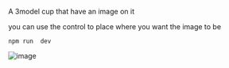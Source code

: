 A 3model cup that have an image on it 

you can use the control to place where you want the image to be 

```
npm run  dev
```


![image](https://user-images.githubusercontent.com/6551176/221732091-23ee52cb-4150-42fa-b998-43628d7a6b0d.png)
